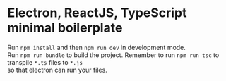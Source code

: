# Electron, ReactJS, TypeScript minimal boilerplate
Run ```npm install``` and then ```npm run dev``` in development mode.<br/>
Run ```npm run bundle``` to build the project.
Remember to run ```npm run tsc``` to transpile ```*.ts``` files to ```*.js```<br/>so that
electron can run your files.
